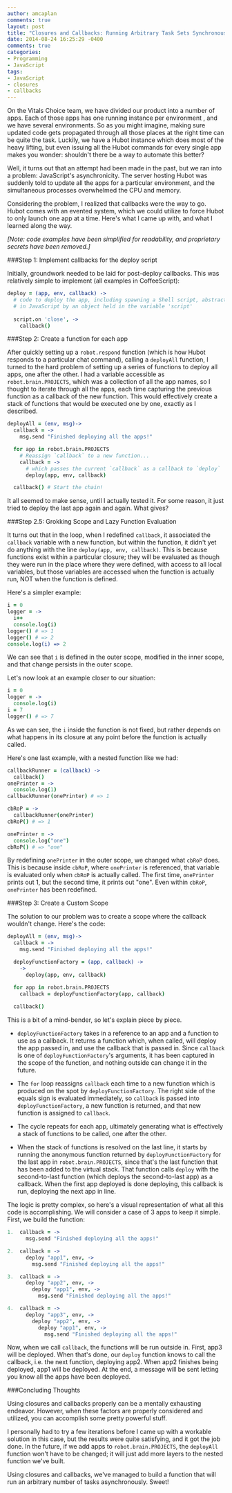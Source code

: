 ```yaml
---
author: amcaplan
comments: true
layout: post
title: "Closures and Callbacks: Running Arbitrary Task Sets Synchronously in JavaScript"
date: 2014-08-24 16:25:29 -0400
comments: true
categories:
- Programming
- JavaScript
tags:
- JavaScript
- closures
- callbacks
---
```


On the Vitals Choice team, we have divided our product into a number of apps.
Each of those apps has one running instance per environment , and we have
several environments.  So as you might imagine, making sure updated code
gets propagated through all those places at the right time can be quite
the task.  Luckily, we have a Hubot instance which does most of the heavy
lifting, but even issuing all the Hubot commands for every single app makes you
wonder: shouldn't there be a way to automate this better?

Well, it turns out that an attempt had been made in the past, but we ran into
a problem: JavaScript's asynchronicity.  The server hosting Hubot was suddenly
told to update all the apps for a particular environment, and the simultaneous
processes overwhelmed the CPU and memory.

Considering the problem, I realized that callbacks were the way to go.  Hubot
comes with an evented system, which we could utilize to force Hubot to only
launch one app at a time.  Here's what I came up with, and what I learned along
the way.

<!-- more -->

*[Note: code examples have been simplified for readability, and proprietary
secrets have been removed.]*

###Step 1: Implement callbacks for the deploy script

Initially, groundwork needed to be laid for post-deploy callbacks.  This was
relatively simple to implement (all examples in CoffeeScript):
``` coffeescript
deploy = (app, env, callback) ->
  # code to deploy the app, including spawning a Shell script, abstracted
  # in JavaScript by an object held in the variable 'script'
  
  script.on 'close', ->
    callback()
```

###Step 2: Create a function for each app

After quickly setting up a `robot.respond` function (which is how Hubot
responds to a particular chat command), calling a `deployAll` function, I
turned to the hard problem of setting up a series of functions to deploy all
apps, one after the other.  I had a variable accessible as
`robot.brain.PROJECTS`, which was a collection of all the app names, so I
thought to iterate through all the apps, each time capturing the previous
function as a callback of the new function.  This would effectively create
a stack of functions that would be executed one by one, exactly as I described.

``` coffeescript
deployAll = (env, msg)->
  callback = ->
    msg.send "Finished deploying all the apps!"

  for app in robot.brain.PROJECTS
    # Reassign `callback` to a new function...
    callback = ->
      # which passes the current `callback` as a callback to `deploy`
      deploy(app, env, callback)

  callback() # Start the chain!
```

It all seemed to make sense, until I actually tested it.  For some reason,
it just tried to deploy the last app again and again.  What gives?

###Step 2.5: Grokking Scope and Lazy Function Evaluation

It turns out that in the loop, when I redefined `callback`, it associated the
`callback` variable with a new function, but within the function, it didn't
yet do anything with the line `deploy(app, env, callback)`.  This is because
functions exist within a particular closure; they will be evaluated as though
they were run in the place where they were defined, with access to all local
variables, but those variables are accessed when the function is actually run,
NOT when the function is defined.

Here's a simpler example:

``` coffeescript
i = 0
logger = ->
  i++
  console.log(i)
logger() # => 1
logger() # => 2
console.log(i) => 2
```

We can see that `i` is defined in the outer scope, modified in the inner scope,
and that change persists in the outer scope.

Let's now look at an example closer to our situation:

``` coffeescript
i = 0
logger = ->
  console.log(i)
i = 7
logger() # => 7
```

As we can see, the `i` inside the function is not fixed, but rather depends on
what happens in its closure at any point before the function is actually
called.

Here's one last example, with a nested function like we had:

``` coffeescript
callbackRunner = (callback) ->
  callback()
onePrinter = ->
  console.log(1)
callbackRunner(onePrinter) # => 1

cbRoP = ->
  callbackRunner(onePrinter)
cbRoP() # => 1

onePrinter = ->
  console.log("one")
cbRoP() # => "one"
```

By redefining `onePrinter` in the outer scope, we changed what `cbRoP` does.
This is because inside `cbRoP`, where `onePrinter` is referenced, that variable
is evaluated only when `cbRoP` is actually called.  The first time, `onePrinter`
prints out 1, but the second time, it prints out "one".  Even within `cbRoP`,
`onePrinter` has been redefined.

###Step 3: Create a Custom Scope

The solution to our problem was to create a scope where the callback wouldn't
change.  Here's the code:

``` coffeescript
deployAll = (env, msg)->
  callback = ->
    msg.send "Finished deploying all the apps!"

  deployFunctionFactory = (app, callback) ->
    ->
      deploy(app, env, callback)

  for app in robot.brain.PROJECTS
    callback = deployFunctionFactory(app, callback)
  
  callback()
```

This is a bit of a mind-bender, so let's explain piece by piece.

- `deployFunctionFactory` takes in a reference to an app and a function to
use as a callback.  It returns a function which, when called, will deploy
the app passed in, and use the callback that is passed in.  Since `callback`
is one of `deployFunctionFactory`'s arguments, it has been captured in the
scope of the function, and nothing outside can change it in the future.

- The `for` loop reassigns `callback` each time to a new function which is
produced on the spot by `deployFunctionFactory`.  The right side of the equals
sign is evaluated immediately, so `callback` is passed into
`deployFunctionFactory`, a new function is returned, and that new function is
assigned to `callback`.

- The cycle repeats for each app, ultimately generating what is effectively
a stack of functions to be called, one after the other.

- When the stack of functions is resolved on the last line, it starts by
running the anonymous function returned by `deployFunctionFactory` for the last
app in `robot.brain.PROJECTS`, since that's the last function that has been
added to the virtual stack.  That function calls `deploy` with the second-to-last
function (which deploys the second-to-last app) as a callback.  When the first
app deployed is done deploying, this callback is run, deploying the next app
in line.

The logic is pretty complex, so here's a visual representation of what all this
code is accomplishing.  We will consider a case of 3 apps to keep it simple.
First, we build the function:

``` coffeescript
1.  callback = ->
      msg.send "Finished deploying all the apps!"

2.  callback = ->
      deploy "app1", env, ->
        msg.send "Finished deploying all the apps!"

3.  callback = ->
      deploy "app2", env, ->
        deploy "app1", env, ->
          msg.send "Finished deploying all the apps!"

4.  callback = ->
      deploy "app3", env, ->
        deploy "app2", env, ->
          deploy "app1", env, ->
            msg.send "Finished deploying all the apps!"
```

Now, when we call `callback`, the functions will be run outside in.  First,
app3 will be deployed.  When that's done, our `deploy` function knows to call
the callback, i.e. the next function, deploying app2.  When app2 finishes being
deployed, app1 will be deployed.  At the end, a message will be sent letting
you know all the apps have been deployed.

###Concluding Thoughts

Using closures and callbacks properly can be a mentally exhausting endeavor.
However, when these factors are properly considered and utilized, you can
accomplish some pretty powerful stuff.

I personally had to try a few iterations before I came up with a workable
solution in this case, but the results were quite satisfying, and it got the
job done.  In the future, if we add apps to `robot.brain.PROJECTS`, the
`deployAll` function won't have to be changed; it will just add more layers
to the nested function we've built.

Using closures and callbacks, we've managed to build a function that will run
an arbitrary number of tasks asynchronously.  Sweet!